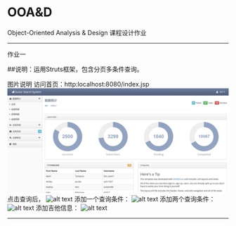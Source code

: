 # OOA&D
Object-Oriented Analysis &amp; Design 
课程设计作业

-------------
作业一

##说明：运用Struts框架，包含分页多条件查询。


图片说明
访问首页：http:localhost:8080/index.jsp
![alt text](https://raw.githubusercontent.com/Ericwst/guitar/39d981ef382b3f7bfb9f7f92e6209ea2f8287a93/1.jpg "title")
点击查询后，
![alt text](guitar/2.jpg "title")
添加一个查询条件：
![alt text](guitar/3.jpg "title")
添加两个查询条件：
![alt text](guitar/4.jpg "title")
添加吉他信息：
![alt text](guitar/5.jpg "title")

--------------
